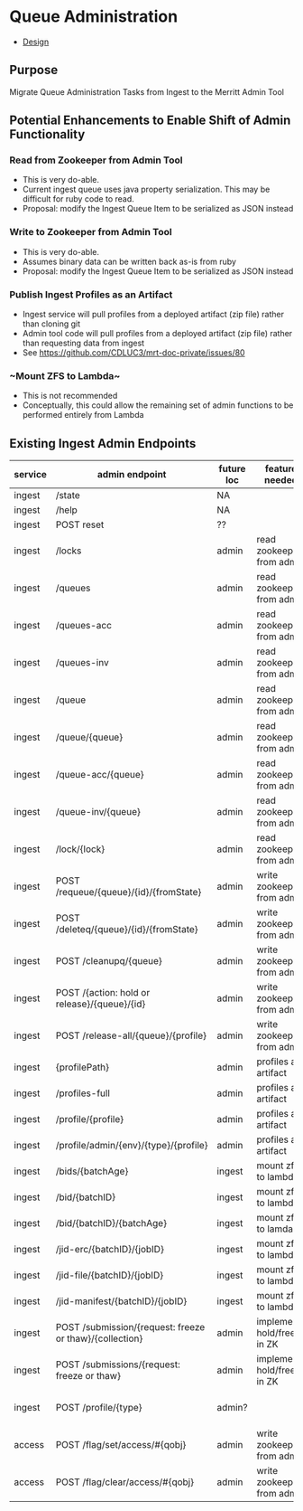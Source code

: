 # Queue Administration

- [Design](../README.md)

## Purpose
Migrate Queue Administration Tasks from Ingest to the Merritt Admin Tool

## Potential Enhancements to Enable Shift of Admin Functionality

### Read from Zookeeper from Admin Tool

- This is very do-able.
- Current ingest queue uses java property serialization.  This may be difficult for ruby code to read.
- Proposal: modify the Ingest Queue Item to be serialized as JSON instead

### Write to Zookeeper from Admin Tool

- This is very do-able.
- Assumes binary data can be written back as-is from ruby
- Proposal: modify the Ingest Queue Item to be serialized as JSON instead

### Publish Ingest Profiles as an Artifact

- Ingest service will pull profiles from a deployed artifact (zip file) rather than cloning git
- Admin tool code will pull profiles from a deployed artifact (zip file) rather than requesting data from ingest
- See https://github.com/CDLUC3/mrt-doc-private/issues/80

### ~Mount ZFS to Lambda~

- This is not recommended
- Conceptually, this could allow the remaining set of admin functions to be performed entirely from Lambda

## Existing Ingest Admin Endpoints

|service|admin endpoint|future loc|feature needed | comment|
|-|-|-|-|-| 
|ingest|/state| NA | |  /admin/state duplicates /state |
|ingest|/help| NA | | /admin/help duplicates /state |
|ingest|POST reset| ?? | | |
|ingest|/locks| admin| read zookeeper from admin| |
|ingest|/queues| admin | read zookeeper from admin | NA|
|ingest|/queues-acc| admin | read zookeeper from admin | NA |
|ingest|/queues-inv| admin | read zookeeper from admin | |
|ingest|/queue| admin | read zookeeper from admin| ?|
|ingest|/queue/{queue}| admin | read zookeeper from admin | Job.list_all<br>Job.list_all_legacy |
|ingest|/queue-acc/{queue}| admin | read zookeeper from admin | Assembly.list_all_legacy|
|ingest|/queue-inv/{queue}| admin | read zookeeper from admin | Job.list_all_legacy_inv|
|ingest|/lock/{lock}| admin |read  zookeeper from admin | ObjectLocks.list_all |
|ingest|POST /requeue/{queue}/{id}/{fromState}| admin | write zookeeper from admin | job.set_status(zk, job.status.state_change(:State)) |
|ingest|POST /deleteq/{queue}/{id}/{fromState}| admin | write zookeeper from admin  | job.delete(zk)|
|ingest|POST /cleanupq/{queue}| admin | write zookeeper from admin  | Job.cleanup |
|ingest|POST /{action: hold or release}/{queue}/{id}| admin | write zookeeper from admin  | job.set_status(zk, job.status.state_change(:State)) |
|ingest|POST /release-all/{queue}/{profile}| admin | write zookeeper from admin  | Collection.release_jobs|
|ingest|{profilePath}| admin | profiles as artifact | |
|ingest|/profiles-full| admin| profiles as artifact | |
|ingest|/profile/{profile}| admin | profiles as artifact| |
|ingest|/profile/admin/{env}/{type}/{profile}| admin| profiles as artifact | |
|ingest|/bids/{batchAge}| ingest | mount zfs to lambda | keep in ingest |
|ingest|/bid/{batchID}| ingest | mount zfs to lambda | keep in ingest|
|ingest|/bid/{batchID}/{batchAge}| ingest | mount zfs to lamda | keep in ingest|
|ingest|/jid-erc/{batchID}/{jobID}| ingest| mount zfs to lambda | keep in ingest|
|ingest|/jid-file/{batchID}/{jobID}| ingest | mount zfs to lambda| keep in ingest|
|ingest|/jid-manifest/{batchID}/{jobID}| ingest | mount zfs to lambda|  keep in ingest|
|ingest|POST /submission/{request: freeze or thaw}/{collection}| admin | implement hold/freeze in ZK | Collection.hold <br/>Collection.release |
|ingest|POST /submissions/{request: freeze or thaw}| admin | implement hold/freeze in ZK | Job.hold <br/> Job.release|
|ingest|POST /profile/{type}| admin? | | Is this simply a template edit?  If so, could the admin tool do this?|
|access|POST /flag/set/access/#{qobj}|admin|write zookeeper from admin |Access.hold|
|access|POST /flag/clear/access/#{qobj}|admin|write zookeeper from admin |Access.relese|
